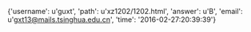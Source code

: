 {'username': u'guxt', 'path': u'xz1202/1202.html', 'answer': u'B', 'email': u'gxt13@mails.tsinghua.edu.cn', 'time': '2016-02-27:20:39:39'}